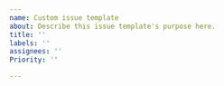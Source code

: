 ```yaml
---
name: Custom issue template
about: Describe this issue template's purpose here.
title: ''
labels: ''
assignees: ''
Priority: ''

---
```




